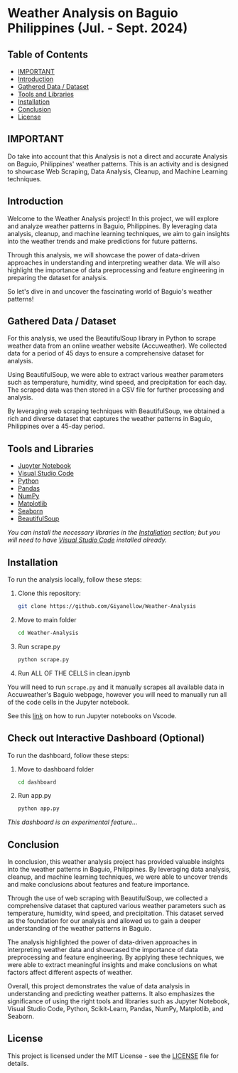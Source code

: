 # Weather Analysis on Baguio Philippines (Jul. - Sept. 2024)

## Table of Contents

- [IMPORTANT](#important)
- [Introduction](#introduction)
- [Gathered Data / Dataset](#gathered-data--dataset)
- [Tools and Libraries](#tools-and-libraries)
- [Installation](#installation)
- [Conclusion](#conclusion)
- [License](#license)

## IMPORTANT

Do take into account that this Analysis is not a direct and accurate Analysis on Baguio, Philippines' weather patterns. This is an activity and is designed to showcase Web Scraping, Data Analysis, Cleanup, and Machine Learning techniques.

## Introduction

Welcome to the Weather Analysis project! In this project, we will explore and analyze weather patterns in Baguio, Philippines. By leveraging data analysis, cleanup, and machine learning techniques, we aim to gain insights into the weather trends and make predictions for future patterns.

Through this analysis, we will showcase the power of data-driven approaches in understanding and interpreting weather data. We will also highlight the importance of data preprocessing and feature engineering in preparing the dataset for analysis.

So let's dive in and uncover the fascinating world of Baguio's weather patterns!

## Gathered Data / Dataset
For this analysis, we used the BeautifulSoup library in Python to scrape weather data from an online weather website (Accuweather). We collected data for a period of 45 days to ensure a comprehensive dataset for analysis.

Using BeautifulSoup, we were able to extract various weather parameters such as temperature, humidity, wind speed, and precipitation for each day. The scraped data was then stored in a CSV file for further processing and analysis.

By leveraging web scraping techniques with BeautifulSoup, we obtained a rich and diverse dataset that captures the weather patterns in Baguio, Philippines over a 45-day period.

## Tools and Libraries

- [Jupyter Notebook](https://jupyter.org)
- [Visual Studio Code](https://code.visualstudio.com)
- [Python](https://www.python.org)
- [Pandas](https://pandas.pydata.org/)
- [NumPy](https://numpy.org/)
- [Matplotlib](https://matplotlib.org/)
- [Seaborn](https://seaborn.pydata.org)
- [BeautifulSoup](https://pypi.org/project/beautifulsoup4/)

_You can install the necessary libraries in the [Installation](Installation) section; but you will need to have [Visual Studio Code](https://code.visualstudio.com) installed already._

## Installation

To run the analysis locally, follow these steps:

1. Clone this repository:

   ```bash
   git clone https://github.com/Giyanellow/Weather-Analysis
   ```

2. Move to main folder
   ```bash
   cd Weather-Analysis
   ```
3. Run scrape.py
   ```bash
   python scrape.py
   ```
4. Run ALL OF THE CELLS in clean.ipynb

You will need to run ```scrape.py``` and it manually scrapes all available data in Accuweather's Baguio webpage, however you will need to manually run all of the code cells in the Jupyter notebook.

See this [link](https://code.visualstudio.com/docs/datascience/jupyter-notebooks) on how to run Jupyter notebooks on Vscode.

## Check out Interactive Dashboard (Optional)

To run the dashboard, follow these steps:

1. Move to dashboard folder

   ```bash
   cd dashboard
   ```
2. Run app.py

   ```bash
   python app.py
   ```

*This dashboard is an experimental feature...*

## Conclusion

In conclusion, this weather analysis project has provided valuable insights into the weather patterns in Baguio, Philippines. By leveraging data analysis, cleanup, and machine learning techniques, we were able to uncover trends and make conclusions about features and feature importance.

Through the use of web scraping with BeautifulSoup, we collected a comprehensive dataset that captured various weather parameters such as temperature, humidity, wind speed, and precipitation. This dataset served as the foundation for our analysis and allowed us to gain a deeper understanding of the weather patterns in Baguio.

The analysis highlighted the power of data-driven approaches in interpreting weather data and showcased the importance of data preprocessing and feature engineering. By applying these techniques, we were able to extract meaningful insights and make conclusions on what factors affect different aspects of weather.

Overall, this project demonstrates the value of data analysis in understanding and predicting weather patterns. It also emphasizes the significance of using the right tools and libraries such as Jupyter Notebook, Visual Studio Code, Python, Scikit-Learn, Pandas, NumPy, Matplotlib, and Seaborn.


## License

This project is licensed under the MIT License - see the [LICENSE](LICENSE) file for details.
````
